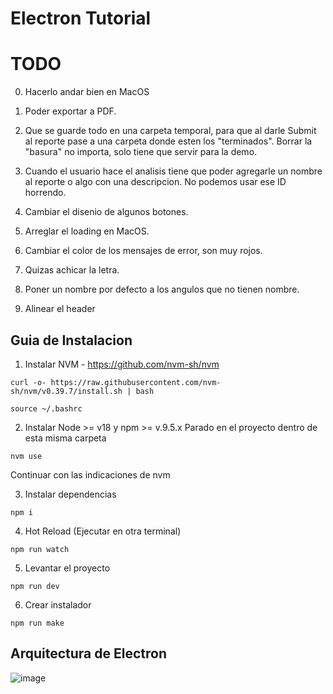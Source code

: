 # Electron Tutorial

# TODO
0. Hacerlo andar bien en MacOS
2. Poder exportar a PDF.
1. Que se guarde todo en una carpeta temporal, para que al darle Submit al reporte pase a una carpeta donde esten los "terminados". Borrar la "basura" no importa, solo tiene que servir para la demo.
8. Cuando el usuario hace el analisis tiene que poder agregarle un nombre al reporte o algo con una descripcion. No podemos usar ese ID horrendo.

3. Cambiar el disenio de algunos botones.
4. Arreglar el loading en MacOS.
5. Cambiar el color de los mensajes de error, son muy rojos.
6. Quizas achicar la letra.
7. Poner un nombre por defecto a los angulos que no tienen nombre.
9. Alinear el header

## Guia de Instalacion

1. Instalar NVM - https://github.com/nvm-sh/nvm
```
curl -o- https://raw.githubusercontent.com/nvm-sh/nvm/v0.39.7/install.sh | bash
```
```
source ~/.bashrc
```

2. Instalar Node >= v18 y npm >= v.9.5.x
Parado en el proyecto dentro de esta misma carpeta
```
nvm use
```
Continuar con las indicaciones de nvm

3. Instalar dependencias
```
npm i
```

4. Hot Reload
(Ejecutar en otra terminal)
```
npm run watch
```

5. Levantar el proyecto
```
npm run dev
````

6. Crear instalador
```
npm run make
```

## Arquitectura de Electron
![image](https://github.com/guidogimeno/electron-app/assets/36056989/0a92ba05-8719-416e-998d-0965a7f80e88)

